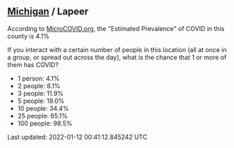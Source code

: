 
## [Michigan](/united-states/michigan) / Lapeer

According to [MicroCOVID.org](http://microcovid.org),
the "Estimated Prevalence" of COVID in this county is 4.1%

If you interact with a certain number of people in this location
(all at once in a group, or spread out across the day), what is the chance that
1 or more of them has COVID?

- 1 person: 4.1%
- 2 people: 8.1%
- 3 people: 11.9%
- 5 people: 19.0%
- 10 people: 34.4%
- 25 people: 65.1%
- 100 people: 98.5%

Last updated: 2022-01-12 00:41:12.845242 UTC
